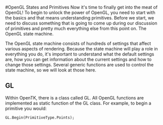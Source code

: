 #OpenGL States and Primitives
Now it's time to finally get into the meat of OpenGL! To begin to unlock the power of OpenGL, you need to start with the basics and that means understanding primitives. Before we start, we need to discuss something that is going to come up during our discussion of primitives and pretty much everything else from this point on. The OpenGL state machine.

The OpenGL state machine consists of hundreds of settings that affect various aspects of rendering. Because the state machine will play a role in everything you do, it's important to understand what the default settings are, how you can get information about the current settings and how to change those settings. Several generic functions are used to control the state machine, so we will look at those here.

## GL
Within OpenTK, there is a class called GL. All OpenGL functions are implemented as static function of the GL class. For example, to begin a primitive you would:

```
GL.Begin(PrimitiveType.Points);
```
